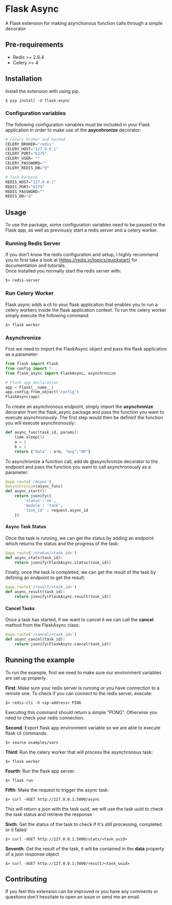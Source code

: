 # Flask Async

A Flask extension for making asynchonous function calls through a simple
decorator

## Pre-requirements

- Redis >= 2.8.4
- Celery >= 4

## Installation

Install the extension with using pip.

```shell
$ pip install -U flask-async
```

### Configuration variables

The following configuration variables must be included in your Flask application in order to make use of the __asycnhronize__ decorator:

```python
# Celery broker and backed
CELERY_BROKER="redis"
CELERY_HOST="127.0.0.1"
CELERY_PORT="6379"
CELERY_USER= ""
CELERY_PASSWORD=""
CELERY_REDIS_DB="0"

# Task backend
REDIS_HOST="127.0.0.1"
REDIS_PORT="6379"
REDIS_PASSWORD=""
REDIS_DB="0"
```

## Usage

To use the package, some configuration variables need to be passed to the Flask app, as well as previously start a redis server and a celery worker.

### Running Redis Server

If you don't know the redis configuration and setup, I highly recommend you to first take a look at [https://redis.io/topics/quickstart] for documentation and tutorials.   
Once installed you normally start the redis server with:

```shell
$> redis-server
```

### Run Celery Worker

Flask async adds a cli to your flask application that enables you to run a celery workers inside the flask application context. To run the celery worker simply execute the following command:

```shell
$> flask worker
```

### Asynchronize

First we need to import the FlaskAsync object and pass the flask application
as a parameter:

```python
from flask import Flask
from config import *
from flask_async import FlaskAsync, asynchronize

# Flask app declaration
app = Flask(__name__)
app.config.from_object('config')
FlaskAsync(app)
```

To create an asynchronous endpoint, simply import the **asynchronize** decorator from the flask_async package and pass the function you want to execute asynchronously. The first step would then be defininf the function you will execute asynchronously:

```python
def async_func(task_id, params):
    time.sleep(5)
    a = 1
    b = 2
    return {"data" : a+b, "msg":"OK"}
```

To asynchronize a function call, add de @asynchronize decorator to the endpoint and pass the function you want to call asynchronously as
a parameter:

```python
@app.route('/async')
@asynchronize(async_func)
def async_start():
    return jsonify({
        'status':'ok', 
        'module': 'task',
        'task_id' : request.async_id
    }) 
```

#### Async Task Status

Once the task is running, we can get the status by adding an endpoint which returns the status and the progress of the task:

```python
@app.route('/status/<task_id>')
def async_stats(task_id):
    return jsonify(FlaskAsync.status(task_id))  
```

Finally, once the task is completed, we can get the result of the task by defining an endpoint to get the result:

```python
@app.route('/result/<task_id>')
def async_result(task_id):
    return jsonify(FlaskAsync.result(task_id))  
```

#### Cancel Tasks

Once a task has started, if we want to cancel it we can call the **cancel** method from the FlaskAsync class:

```python
@app.route('/cancel/<task_id>')
def async_cancel(task_id):
    return jsonify(FlaskAsync.cancel(task_id))  
```

## Running the example

To run the example, first we need to make sure our environment variables are set up properly. 

**First**: Make sure your redis server is running or you have connection to a remote one.
To check if you can connect to the redis server, execute:
```shell
$> redis-cli -h <ip-address> PING
```

Executing this command should return a simple "PONG". Otherwise you need to check your redis connection.

**Second**: Export flask app environment variable so we are able to execute flask cli commands.
```shell
$> source examples/vars
```

**Third**: Run the celery worker that will process the asynchronous task: 
```shell
$> flask worker
```

**Fourth**: Run the flask app server:
```shell
$> flask run
```

**Fifth**: Make the request to trigger the async task:
```shell
$> curl -XGET http://127.0.0.1:5000/async
```

This will return a json with the task uuid, we will use the task uuid to check the task status and retrieve the response

**Sixth**: Get the status of the task to check if it's still processing, completed or it failed
```shell
$> curl -XGET http://127.0.0.1:5000/stats/<task_uuid>
```

**Seventh**: Get the result of the task, it will be contained in the **data** property of a json response object
```shell
$> curl -XGET http://127.0.0.1:5000/result/<task_uuid>
```

## Contributing

If you feel this extension can be improved or you have any comments or questions don't hessitate to open an issue or send me an email.